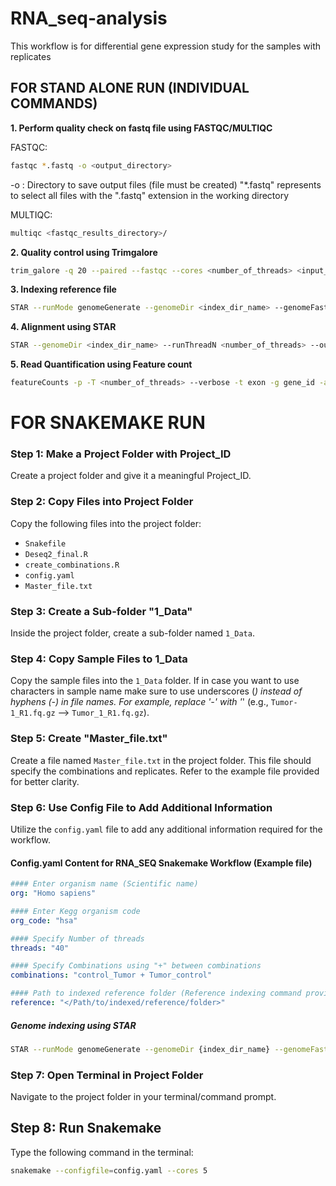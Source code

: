 # RNA_seq-analysis
This workflow is for differential gene expression study for the samples with replicates
## FOR STAND ALONE RUN (INDIVIDUAL COMMANDS)
**1. Perform quality check on fastq file using FASTQC/MULTIQC**

FASTQC:
```bash
fastqc *.fastq -o <output_directory>
```
-o : Directory to save output files (file must be created)
"*.fastq" represents to select all files with the ".fastq" extension in the working directory

MULTIQC:
```bash
multiqc <fastqc_results_directory>/
```

**2. Quality control using Trimgalore**
```bash
trim_galore -q 20 --paired --fastqc --cores <number_of_threads> <input_R1_fq.gz> <input_R2.fq.gz> -o <output_directory>
```

**3. Indexing reference file**
```bash
STAR --runMode genomeGenerate --genomeDir <index_dir_name> --genomeFastaFiles <path to ".fasta" file> --sjdbGTFfile <path to ".gtf" file> --sjdbOverhang 100 --runThreadN 10
```

**4. Alignment using STAR**
```bash
STAR --genomeDir <index_dir_name> --runThreadN <number_of_threads> --outSAMtype BAM SortedByCoordinate --readFilesCommand zcat --readFilesIn <input_R1.fastq.gz> <input_R2.fastq.gz>  --outFileNamePrefix <output_filename>
```

**5. Read Quantification using Feature count**
```bash
featureCounts -p -T <number_of_threads> --verbose -t exon -g gene_id -a <path to ".gtf" file> -o <out_count_file_name> <List of BAM files as Input files>
```

# FOR SNAKEMAKE RUN
### Step 1: Make a Project Folder with Project_ID
Create a project folder and give it a meaningful Project_ID.

### Step 2: Copy Files into Project Folder
Copy the following files into the project folder:
- `Snakefile`
- `Deseq2_final.R`
- `create_combinations.R`
- `config.yaml`
- `Master_file.txt`

### Step 3: Create a Sub-folder "1_Data"
Inside the project folder, create a sub-folder named `1_Data`.

### Step 4: Copy Sample Files to 1_Data
Copy the sample files into the `1_Data` folder. If in case you want to use characters in sample name make sure to use underscores (_) instead of hyphens (-) in file names. For example, replace '-' with '_' (e.g., `Tumor-1_R1.fq.gz` --> `Tumor_1_R1.fq.gz`).

### Step 5: Create "Master_file.txt"
Create a file named `Master_file.txt` in the project folder. This file should specify the combinations and replicates. Refer to the example file provided for better clarity.

### Step 6: Use Config File to Add Additional Information
Utilize the `config.yaml` file to add any additional information required for the workflow.

#### Config.yaml Content for RNA_SEQ Snakemake Workflow (Example file)

```yaml
#### Enter organism name (Scientific name)
org: "Homo sapiens"

#### Enter Kegg organism code
org_code: "hsa"

#### Specify Number of threads
threads: "40"

#### Specify Combinations using "+" between combinations
combinations: "control_Tumor + Tumor_control"

#### Path to indexed reference folder (Reference indexing command provided below)
reference: "</Path/to/indexed/reference/folder>"
```
##### Genome indexing using STAR
```bash
STAR --runMode genomeGenerate --genomeDir {index_dir_name} --genomeFastaFiles {path to ".fasta" file} --sjdbGTFfile {path to ".gtf" file} --sjdbOverhang 100 --runThreadN 10
```
### Step 7: Open Terminal in Project Folder
Navigate to the project folder in your terminal/command prompt.

## Step 8: Run Snakemake
Type the following command in the terminal:
```bash
snakemake --configfile=config.yaml --cores 5
```
